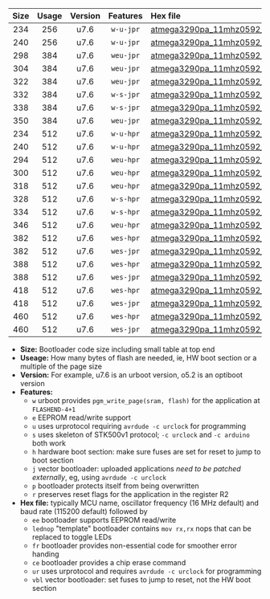 |Size|Usage|Version|Features|Hex file|
|:-:|:-:|:-:|:-:|:--|
|234|256|u7.6|`w-u-jpr`|[atmega3290pa_11mhz0592_230400bps_ur_vbl.hex](https://raw.githubusercontent.com/stefanrueger/urboot/main//atmega3290pa_11mhz0592_230400bps_ur_vbl.hex)|
|240|256|u7.6|`w-u-jpr`|[atmega3290pa_11mhz0592_230400bps_lednop_ur_vbl.hex](https://raw.githubusercontent.com/stefanrueger/urboot/main//atmega3290pa_11mhz0592_230400bps_lednop_ur_vbl.hex)|
|298|384|u7.6|`weu-jpr`|[atmega3290pa_11mhz0592_230400bps_ee_ur_vbl.hex](https://raw.githubusercontent.com/stefanrueger/urboot/main//atmega3290pa_11mhz0592_230400bps_ee_ur_vbl.hex)|
|304|384|u7.6|`weu-jpr`|[atmega3290pa_11mhz0592_230400bps_ee_lednop_ur_vbl.hex](https://raw.githubusercontent.com/stefanrueger/urboot/main//atmega3290pa_11mhz0592_230400bps_ee_lednop_ur_vbl.hex)|
|322|384|u7.6|`weu-jpr`|[atmega3290pa_11mhz0592_230400bps_ee_lednop_fr_ur_vbl.hex](https://raw.githubusercontent.com/stefanrueger/urboot/main//atmega3290pa_11mhz0592_230400bps_ee_lednop_fr_ur_vbl.hex)|
|332|384|u7.6|`w-s-jpr`|[atmega3290pa_11mhz0592_230400bps_vbl.hex](https://raw.githubusercontent.com/stefanrueger/urboot/main//atmega3290pa_11mhz0592_230400bps_vbl.hex)|
|338|384|u7.6|`w-s-jpr`|[atmega3290pa_11mhz0592_230400bps_lednop_vbl.hex](https://raw.githubusercontent.com/stefanrueger/urboot/main//atmega3290pa_11mhz0592_230400bps_lednop_vbl.hex)|
|350|384|u7.6|`weu-jpr`|[atmega3290pa_11mhz0592_230400bps_ee_lednop_fr_ce_ur_vbl.hex](https://raw.githubusercontent.com/stefanrueger/urboot/main//atmega3290pa_11mhz0592_230400bps_ee_lednop_fr_ce_ur_vbl.hex)|
|234|512|u7.6|`w-u-hpr`|[atmega3290pa_11mhz0592_230400bps_ur.hex](https://raw.githubusercontent.com/stefanrueger/urboot/main//atmega3290pa_11mhz0592_230400bps_ur.hex)|
|240|512|u7.6|`w-u-hpr`|[atmega3290pa_11mhz0592_230400bps_lednop_ur.hex](https://raw.githubusercontent.com/stefanrueger/urboot/main//atmega3290pa_11mhz0592_230400bps_lednop_ur.hex)|
|294|512|u7.6|`weu-hpr`|[atmega3290pa_11mhz0592_230400bps_ee_ur.hex](https://raw.githubusercontent.com/stefanrueger/urboot/main//atmega3290pa_11mhz0592_230400bps_ee_ur.hex)|
|300|512|u7.6|`weu-hpr`|[atmega3290pa_11mhz0592_230400bps_ee_lednop_ur.hex](https://raw.githubusercontent.com/stefanrueger/urboot/main//atmega3290pa_11mhz0592_230400bps_ee_lednop_ur.hex)|
|318|512|u7.6|`weu-hpr`|[atmega3290pa_11mhz0592_230400bps_ee_lednop_fr_ur.hex](https://raw.githubusercontent.com/stefanrueger/urboot/main//atmega3290pa_11mhz0592_230400bps_ee_lednop_fr_ur.hex)|
|328|512|u7.6|`w-s-hpr`|[atmega3290pa_11mhz0592_230400bps.hex](https://raw.githubusercontent.com/stefanrueger/urboot/main//atmega3290pa_11mhz0592_230400bps.hex)|
|334|512|u7.6|`w-s-hpr`|[atmega3290pa_11mhz0592_230400bps_lednop.hex](https://raw.githubusercontent.com/stefanrueger/urboot/main//atmega3290pa_11mhz0592_230400bps_lednop.hex)|
|346|512|u7.6|`weu-hpr`|[atmega3290pa_11mhz0592_230400bps_ee_lednop_fr_ce_ur.hex](https://raw.githubusercontent.com/stefanrueger/urboot/main//atmega3290pa_11mhz0592_230400bps_ee_lednop_fr_ce_ur.hex)|
|382|512|u7.6|`wes-hpr`|[atmega3290pa_11mhz0592_230400bps_ee.hex](https://raw.githubusercontent.com/stefanrueger/urboot/main//atmega3290pa_11mhz0592_230400bps_ee.hex)|
|382|512|u7.6|`wes-jpr`|[atmega3290pa_11mhz0592_230400bps_ee_vbl.hex](https://raw.githubusercontent.com/stefanrueger/urboot/main//atmega3290pa_11mhz0592_230400bps_ee_vbl.hex)|
|388|512|u7.6|`wes-hpr`|[atmega3290pa_11mhz0592_230400bps_ee_lednop.hex](https://raw.githubusercontent.com/stefanrueger/urboot/main//atmega3290pa_11mhz0592_230400bps_ee_lednop.hex)|
|388|512|u7.6|`wes-jpr`|[atmega3290pa_11mhz0592_230400bps_ee_lednop_vbl.hex](https://raw.githubusercontent.com/stefanrueger/urboot/main//atmega3290pa_11mhz0592_230400bps_ee_lednop_vbl.hex)|
|418|512|u7.6|`wes-hpr`|[atmega3290pa_11mhz0592_230400bps_ee_lednop_fr.hex](https://raw.githubusercontent.com/stefanrueger/urboot/main//atmega3290pa_11mhz0592_230400bps_ee_lednop_fr.hex)|
|418|512|u7.6|`wes-jpr`|[atmega3290pa_11mhz0592_230400bps_ee_lednop_fr_vbl.hex](https://raw.githubusercontent.com/stefanrueger/urboot/main//atmega3290pa_11mhz0592_230400bps_ee_lednop_fr_vbl.hex)|
|460|512|u7.6|`wes-hpr`|[atmega3290pa_11mhz0592_230400bps_ee_lednop_fr_ce.hex](https://raw.githubusercontent.com/stefanrueger/urboot/main//atmega3290pa_11mhz0592_230400bps_ee_lednop_fr_ce.hex)|
|460|512|u7.6|`wes-jpr`|[atmega3290pa_11mhz0592_230400bps_ee_lednop_fr_ce_vbl.hex](https://raw.githubusercontent.com/stefanrueger/urboot/main//atmega3290pa_11mhz0592_230400bps_ee_lednop_fr_ce_vbl.hex)|

- **Size:** Bootloader code size including small table at top end
- **Useage:** How many bytes of flash are needed, ie, HW boot section or a multiple of the page size
- **Version:** For example, u7.6 is an urboot version, o5.2 is an optiboot version
- **Features:**
  + `w` urboot provides `pgm_write_page(sram, flash)` for the application at `FLASHEND-4+1`
  + `e` EEPROM read/write support
  + `u` uses urprotocol requiring `avrdude -c urclock` for programming
  + `s` uses skeleton of STK500v1 protocol; `-c urclock` and `-c arduino` both work
  + `h` hardware boot section: make sure fuses are set for reset to jump to boot section
  + `j` vector bootloader: uploaded applications *need to be patched externally*, eg, using `avrdude -c urclock`
  + `p` bootloader protects itself from being overwritten
  + `r` preserves reset flags for the application in the register R2
- **Hex file:** typically MCU name, oscillator frequency (16 MHz default) and baud rate (115200 default) followed by
  + `ee` bootloader supports EEPROM read/write
  + `lednop` "template" bootloader contains `mov rx,rx` nops that can be replaced to toggle LEDs
  + `fr` bootloader provides non-essential code for smoother error handing
  + `ce` bootloader provides a chip erase command
  + `ur` uses urprotocol and requires `avrdude -c urclock` for programming
  + `vbl` vector bootloader: set fuses to jump to reset, not the HW boot section
